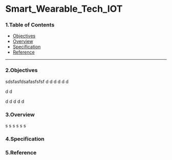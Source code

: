 # Smart_Wearable_Tech_IOT

### 1.Table of Contents
- [Objectives](#Objectives)
- [Overview](#Overview)
- [Specification](#Specification)
- [Reference](#Reference)

---

### 2.Objectives

sdsfasfdsafasfsfsf
d
d
d
d
d
d

d
d

d
d
d
d
d


### 3.Overview
s
s
s
s
s
s



### 4.Specification




### 5.Reference


